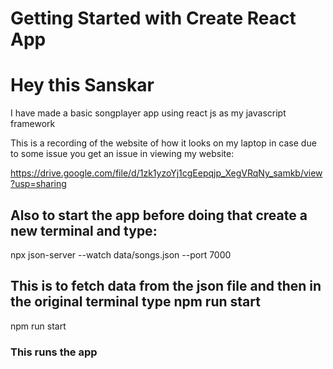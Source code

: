 # Getting Started with Create React App

# Hey this Sanskar 

I have made a basic songplayer app using react js as my javascript framework

This is a recording of the website of how it looks on my laptop in case due to some issue you get an issue in viewing my website:

https://drive.google.com/file/d/1zk1yzoYj1cgEepqjp_XegVRqNy_samkb/view?usp=sharing

## Also to start the app before doing that create a new terminal and type:

npx json-server --watch data/songs.json --port 7000 

## This is to fetch data from the json file and then in the original terminal type npm run start 

npm run start

### This runs the app
